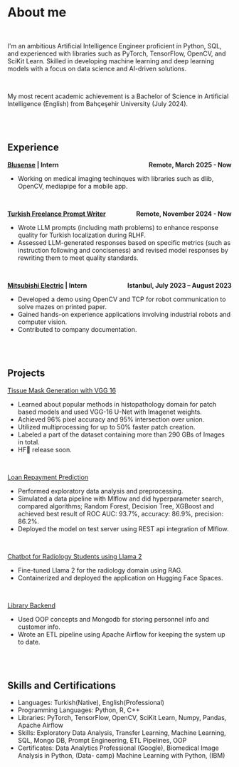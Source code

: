 # About me 

<br>

I'm an ambitious Artificial Intelligence Engineer proficient in Python, SQL, and experienced with libraries such
as PyTorch, TensorFlow, OpenCV, and SciKit Learn. Skilled in developing machine learning and deep
learning models with a focus on data science and AI-driven solutions.

<br>

My most recent academic achievement is a Bachelor of Science in Artificial Intelligence (English) from Bahçeşehir University (July 2024).

<br>
<br>

## Experience
**[Blusense](https://www.bluesense.ai/) | Intern <span style="float: right;">Remote, March 2025 - Now</span>**
* Working on medical imaging techinques with libraries such as dlib, OpenCV, mediapipe for a mobile app.


<br>

**[Turkish Freelance Prompt Writer](#about) <span style="float: right;">Remote, November 2024 - Now</span>**
* Wrote LLM prompts (including math problems) to enhance response quality for Turkish localization during RLHF.
* Assessed LLM-generated responses based on specific metrics (such as instruction following and
conciseness) and revised model responses by rewriting them to meet quality standards.

<br>

**[Mitsubishi Electric](https://tr.mitsubishielectric.com/fa/products/rbt#) | Intern<span style="float: right;">Istanbul, July 2023 – August 2023</span>**
* Developed a demo using OpenCV and TCP for robot communication to solve mazes on printed
paper.
* Gained hands-on experience applications involving industrial robots and computer vision.
* Contributed to company documentation.


<br>
<br>

## Projects
[Tissue Mask Generation with VGG 16][vgg]
* Learned about popular methods in histopathology domain for patch based models and used
VGG-16 U-Net with Imagenet weights.
* Achieved 96% pixel accuracy and 95% intersection over union.
* Utilized multiprocessing for up to 50% faster patch creation.
* Labeled a part of the dataset containing more than 290 GBs of Images in total.
* HF🤗 release soon.

<br>

[Loan Repayment Prediction][loan]
* Performed exploratory data analysis and preprocessing.
* Simulated a data pipeline with Mlflow and did hyperparameter search, compared algorithms;
Random Forest, Decision Tree, XGBoost and achieved best result of ROC AUC: 93.7%,
accuracy: 86.9%, precision: 86.2%.
* Deployed the model on test server using REST api integration of Mlflow.

<br>

[Chatbot for Radiology Students using Llama 2][chatbot]
* Fine-tuned Llama 2 for the radiology domain using RAG.
* Containerized and deployed the application on Hugging Face Spaces.

<br>

[Library Backend](#about)
* Used OOP concepts and Mongodb for storing personnel info and customer info.
* Wrote an ETL pipeline using Apache Airflow for keeping the system up to date.

<br>
<br>

## Skills and Certifications
* Languages: Turkish(Native), English(Professional)
* Programming Languages: Python, R, C++
* Libraries: PyTorch, TensorFlow, OpenCV, SciKit Learn, Numpy, Pandas, Apache Airflow
* Skills: Exploratory Data Analysis, Transfer Learning, Machine Learning, SQL, Mongo DB, Prompt
Engineering, ETL Pipelines, OOP
* Certificates: Data Analytics Professional (Google), Biomedical Image Analysis in Python, (Data-
camp) Machine Learning with Python, (IBM)



[vgg]: https://github.com/tangezerman/U-net-Tissue-Mask-Generation
[loan]: https://github.com/tangezerman/Loan-return-prediction
[chatbot]: https://github.com/tangezerman/capstone

